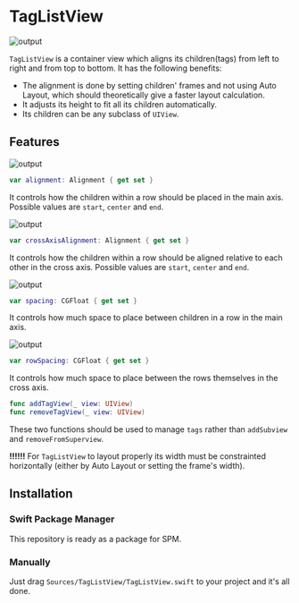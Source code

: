 # TagListView

![output](https://user-images.githubusercontent.com/1002964/227971049-ace421f6-8952-4e4a-87d1-6de82a585490.gif)

`TagListView` is a container view which aligns its children(tags) from left to right and from top to bottom. It has the following benefits:
- The alignment is done by setting children' frames and not using Auto Layout, which should theoretically give a faster layout calculation.
- It adjusts its height to fit all its children automatically.
- Its children can be any subclass of `UIView`.

## Features

![output](https://user-images.githubusercontent.com/1002964/228303631-2392e511-08ff-45d4-b24d-cf2bdf047662.gif)
```swift
var alignment: Alignment { get set }
```
It controls how the children within a row should be placed in the main axis. Possible values are `start`, `center` and `end`.


![output](https://user-images.githubusercontent.com/1002964/228305746-e6854893-5921-4e7a-b059-4b0eb5ee7812.gif)
```swift
var crossAxisAlignment: Alignment { get set }
```
It controls how the children within a row should be aligned relative to each other in the cross axis. Possible values are `start`, `center` and `end`.


![output](https://user-images.githubusercontent.com/1002964/228308389-1357bb9c-5676-454a-8f91-a1f44acfa702.gif)
```swift
var spacing: CGFloat { get set }
```
It controls how much space to place between children in a row in the main axis.


![output](https://user-images.githubusercontent.com/1002964/228309221-ed8414ac-477c-44f6-bc9e-8684b9a7b156.gif)
```swift
var rowSpacing: CGFloat { get set }
```
It controls how much space to place between the rows themselves in the cross axis.


```swift
func addTagView(_ view: UIView)
func removeTagView(_ view: UIView)
```
These two functions should be used to manage `tags` rather than `addSubview` and `removeFromSuperview`.


**!!!!!!**
For `TagListView` to layout properly its width must be constrainted horizontally (either by Auto Layout or setting the frame's width).

## Installation

### Swift Package Manager

This repository is ready as a package for SPM.

### Manually

Just drag `Sources/TagListView/TagListView.swift` to your project and it's all done.
